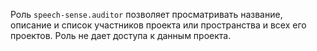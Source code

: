 Роль `speech-sense.auditor` позволяет просматривать название, описание и список участников проекта или пространства и всех его проектов. Роль не дает доступа к данным проекта.